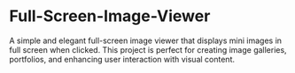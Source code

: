 # Full-Screen-Image-Viewer
A simple and elegant full-screen image viewer that displays mini images in full screen when clicked. This project is perfect for creating image galleries, portfolios, and enhancing user interaction with visual content.
